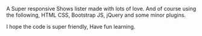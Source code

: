 A Super responsive Shows lister made with lots of love. And of course using the following,
HTML
CSS, Bootstrap
JS, jQuery and some minor plugins.

I hope the code is super friendly, Have fun learning.
